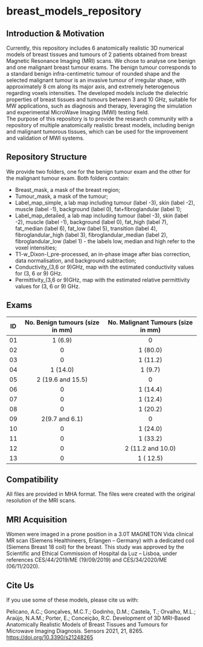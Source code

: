 # breast_models_repository

## Introduction & Motivation ##
Currently, this repository includes 6 anatomically realistic 3D numerical models of breast tissues and tumours of 2 patients obtained from breast Magnetic Resonance Imaging (MRI) scans. We chose to analyse one benign and one malignant breast tumour exams. The benign tumour corresponds to a standard benign infra-centimetric tumour of rounded shape and the selected malignant tumour is an invasive tumour of irregular shape, with approximately 8 cm along its major axis, and extremely heterogenous regarding voxels intensities.
The developed models include the dielectric properties of breast tissues and tumours between 3 and 10 GHz, suitable for MW applications, such as diagnosis and therapy, leveraging the simulation and experimental MicroWave Imaging (MWI) testing field.  
The purpose of this repository is to provide the research community with a repository of multiple anatomically realistic breast models, including benign and malignant tumorous tissues, which can be used for the improvement and validation of MWI systems.

## Repository Structure ##
We provide two folders, one for the benign tumour exam and the other for the malignant tumour exam. Both folders contain:
- Breast_mask, a mask of the breast region;
- Tumour_mask, a mask of the tumour;
- Label_map_simple, a lab map including tumour (label -3), skin (label -2), muscle (label -1), background (label 0), fat+fibroglandular (label 1);
- Label_map_detailed, a lab map including tumour (label -3), skin (label -2), muscle (label -1), background (label 0), fat_high (label 7), fat_median (label 6), fat_low (label 5), transition (label 4), fibroglandular_high (label 3), fibroglandular_median (label 2), fibroglandular_low (label 1) - the labels low, median and high refer to the voxel intensities;
- T1-w_Dixon-I_pre-processed, an in-phase image after bias correction, data normalisation, and background subtraction;
- Conductivity_(3,6 or 9)GHz, map with the estimated conductivity values for (3, 6 or 9) GHz.
- Permittivity_(3,6 or 9)GHz, map with the estimated relative permittivity values for (3, 6 or 9) GHz.

## Exams ##
| ID | No. Benign tumours (size in mm) | No. Malignant Tumours (size in mm) |
|:--:|:-------------------------------:|:----------------------------------:|
| 01 |         1 (6.9)                 |           0                        |
| 02 |         0                       |           1 (80.0)                 |
| 03 |         0                       |           1 (11.2)                 |
| 04 |         1 (14.0)                |           1 (9.7)                  |
| 05 |         2 (19.6 and 15.5)       |           0                        |
| 06 |         0                       |           1 (14.4)                 |
| 07 |         0                       |           1 (12.4)                 |
| 08 |         0                       |           1 (20.2)                 |
| 09 |         2(9.7 and 6.1)          |           0                        |
| 10 |         0                       |           1 (24.0)                 |
| 11 |         0                       |           1  (33.2)                |
| 12 |         0                       |           2  (11.2 and 10.0)       |
| 13 |         0                       |           1 ( 12.5)                | 

## Compatibility ##
All files are provided in MHA format. The files were created with the original resolution of the MRI scans.

## MRI Acquisition ##
Women were imaged in a prone position in a 3.0T MAGNETON Vida clinical MR scan (Siemens Healthineers, Erlangen – Germany) with a dedicated coil (Siemens Breast 18 coil) for the breast. This study was approved by the Scientific and Ethical Commission of Hospital da Luz – Lisboa, under references CES/44/2019/ME (19/09/2019) and CES/34/2020/ME (06/11/2020).

## Cite Us ##
If you use some of these models, please cite us with:

Pelicano, A.C.; Gonçalves, M.C.T.; Godinho, D.M.; Castela, T.; Orvalho, M.L.; Araújo, N.A.M.; Porter, E.; Conceição, R.C. Development of 3D MRI-Based Anatomically Realistic Models of Breast Tissues and Tumours for Microwave Imaging Diagnosis. Sensors 2021, 21, 8265. https://doi.org/10.3390/s21248265
